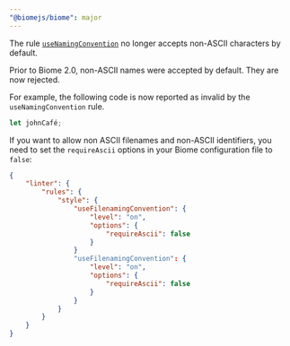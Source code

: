 ```yaml
---
"@biomejs/biome": major
---
```


The rule [`useNamingConvention`](https://biomejs.dev/linter/rules/use-naming-convention/) no longer accepts non-ASCII characters by default.

Prior to Biome 2.0, non-ASCII names were accepted by default. They are now rejected.

For example, the following code is now reported as invalid by the `useNamingConvention` rule.

```js
let johnCafé;
```

If you want to allow non ASCII filenames and non-ASCII identifiers, you need to set the `requireAscii` options in your Biome configuration file to `false`:

```json
{
    "linter": {
        "rules": {
            "style": {
                "useFilenamingConvention": {
                    "level": "on",
                    "options": {
                        "requireAscii": false
                    }
                }
                "useFilenamingConvention": {
                    "level": "on",
                    "options": {
                        "requireAscii": false
                    }
                }
            }
        }
    }
}
```
